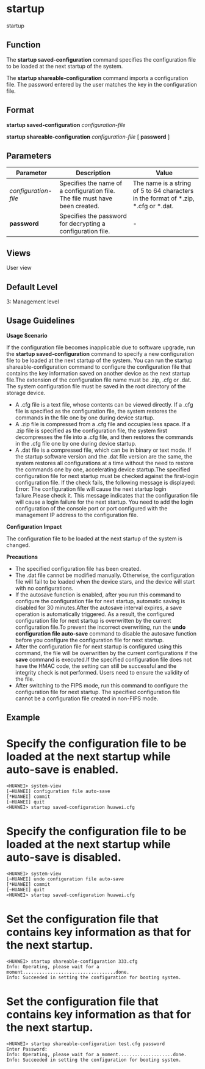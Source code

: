 startup
=======

startup

Function
--------



The **startup saved-configuration** command specifies the configuration file to be loaded at the next startup of the system.

The **startup shareable-configuration** command imports a configuration file. The password entered by the user matches the key in the configuration file.




Format
------

**startup saved-configuration** *configuration-file*

**startup shareable-configuration** *configuration-file* [ **password** ]


Parameters
----------

| Parameter | Description | Value |
| --- | --- | --- |
| *configuration-file* | Specifies the name of a configuration file. The file must have been created. | The name is a string of 5 to 64 characters in the format of \*.zip, \*.cfg or \*.dat. |
| **password** | Specifies the password for decrypting a configuration file. | - |



Views
-----

User view


Default Level
-------------

3: Management level


Usage Guidelines
----------------

**Usage Scenario**

If the configuration file becomes inapplicable due to software upgrade, run the **startup saved-configuration** command to specify a new configuration file to be loaded at the next startup of the system. You can run the startup shareable-configuration command to configure the configuration file that contains the key information saved on another device as the next startup file.The extension of the configuration file name must be .zip, .cfg or .dat. The system configuration file must be saved in the root directory of the storage device.

* A .cfg file is a text file, whose contents can be viewed directly. If a .cfg file is specified as the configuration file, the system restores the commands in the file one by one during device startup.
* A .zip file is compressed from a .cfg file and occupies less space. If a .zip file is specified as the configuration file, the system first decompresses the file into a .cfg file, and then restores the commands in the .cfg file one by one during device startup.
* A .dat file is a compressed file, which can be in binary or text mode. If the startup software version and the .dat file version are the same, the system restores all configurations at a time without the need to restore the commands one by one, accelerating device startup.The specified configuration file for next startup must be checked against the first-login configuration file. If the check fails, the following message is displayed: Error: The configuration file will cause the next startup login failure.Please check it. This message indicates that the configuration file will cause a login failure for the next startup. You need to add the login configuration of the console port or port configured with the management IP address to the configuration file.

**Configuration Impact**



The configuration file to be loaded at the next startup of the system is changed.



**Precautions**

* The specified configuration file has been created.
* The .dat file cannot be modified manually. Otherwise, the configuration file will fail to be loaded when the device stars, and the device will start with no configurations.
* If the autosave function is enabled, after you run this command to configure the configuration file for next startup, automatic saving is disabled for 30 minutes.After the autosave interval expires, a save operation is automatically triggered. As a result, the configured configuration file for next startup is overwritten by the current configuration file.To prevent the incorrect overwriting, run the **undo configuration file auto-save** command to disable the autosave function before you configure the configuration file for next startup.
* After the configuration file for next startup is configured using this command, the file will be overwritten by the current configurations if the **save** command is executed.If the specified configuration file does not have the HMAC code, the setting can still be successful and the integrity check is not performed. Users need to ensure the validity of the file.
* After switching to the FIPS mode, run this command to configure the configuration file for next startup. The specified configuration file cannot be a configuration file created in non-FIPS mode.


Example
-------

# Specify the configuration file to be loaded at the next startup while auto-save is enabled.
```
<HUAWEI> system-view
[~HUAWEI] configuration file auto-save
[*HUAWEI] commit
[~HUAWEI] quit
<HUAWEI> startup saved-configuration huawei.cfg

```

# Specify the configuration file to be loaded at the next startup while auto-save is disabled.
```
<HUAWEI> system-view
[~HUAWEI] undo configuration file auto-save
[*HUAWEI] commit
[~HUAWEI] quit
<HUAWEI> startup saved-configuration huawei.cfg

```

# Set the configuration file that contains key information as that for the next startup.
```
<HUAWEI> startup shareable-configuration 333.cfg
Info: Operating, please wait for a moment..................................done.
Info: Succeeded in setting the configuration for booting system.

```

# Set the configuration file that contains key information as that for the next startup.
```
<HUAWEI> startup shareable-configuration test.cfg password
Enter Password:
Info: Operating, please wait for a moment....................done.
Info: Succeeded in setting the configuration for booting system.

```